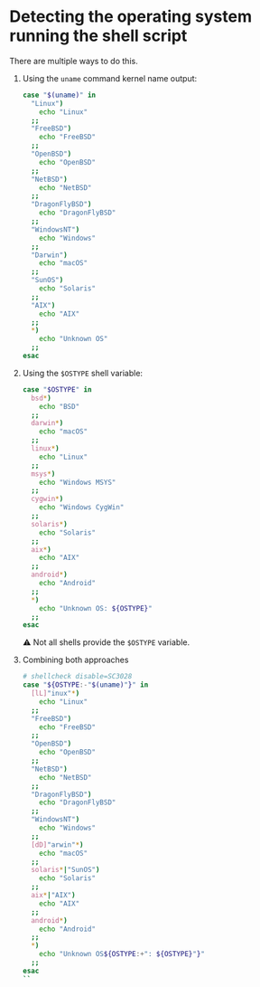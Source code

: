 # Detecting the operating system running the shell script

There are multiple ways to do this.

1.  Using the `uname` command kernel name output:

    ```sh
    case "$(uname)" in
      "Linux")
        echo "Linux"
      ;;
      "FreeBSD")
        echo "FreeBSD"
      ;;
      "OpenBSD")
        echo "OpenBSD"
      ;;
      "NetBSD")
        echo "NetBSD"
      ;;
      "DragonFlyBSD")
        echo "DragonFlyBSD"
      ;;
      "WindowsNT")
        echo "Windows"
      ;;
      "Darwin")
        echo "macOS"
      ;;
      "SunOS")
        echo "Solaris"
      ;;
      "AIX")
        echo "AIX"
      ;;
      *)
        echo "Unknown OS"
      ;;
    esac
    ```

1.  Using the `$OSTYPE` shell variable:

    ```sh
    case "$OSTYPE" in
      bsd*)
        echo "BSD"
      ;;
      darwin*)
        echo "macOS"
      ;;
      linux*)
        echo "Linux"
      ;;
      msys*)
        echo "Windows MSYS"
      ;;
      cygwin*)
        echo "Windows CygWin"
      ;;
      solaris*)
        echo "Solaris"
      ;;
      aix*)
        echo "AIX"
      ;;
      android*)
        echo "Android"
      ;;
      *)
        echo "Unknown OS: ${OSTYPE}"
      ;;
    esac
    ```

    ⚠️ Not all shells provide the `$OSTYPE` variable.

1. Combining both approaches

    ```sh
    # shellcheck disable=SC3028
    case "${OSTYPE:-"$(uname)"}" in
      [lL]"inux"*)
        echo "Linux"
      ;;
      "FreeBSD")
        echo "FreeBSD"
      ;;
      "OpenBSD")
        echo "OpenBSD"
      ;;
      "NetBSD")
        echo "NetBSD"
      ;;
      "DragonFlyBSD")
        echo "DragonFlyBSD"
      ;;
      "WindowsNT")
        echo "Windows"
      ;;
      [dD]"arwin"*)
        echo "macOS"
      ;;
      solaris*|"SunOS")
        echo "Solaris"
      ;;
      aix*|"AIX")
        echo "AIX"
      ;;
      android*)
        echo "Android"
      ;;
      *)
        echo "Unknown OS${OSTYPE:+": ${OSTYPE}"}"
      ;;
    esac
    ``
